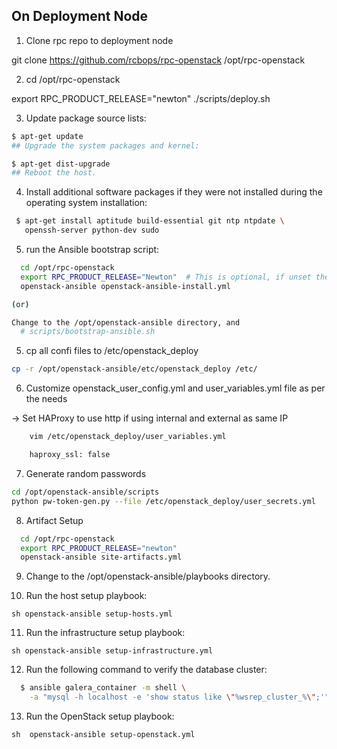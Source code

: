 ## On Deployment Node

1. Clone rpc repo to deployment node

  git clone https://github.com/rcbops/rpc-openstack /opt/rpc-openstack

2. cd /opt/rpc-openstack

  export RPC_PRODUCT_RELEASE="newton"
  ./scripts/deploy.sh

3. Update package source lists:

  ```sh 
  $ apt-get update
  ## Upgrade the system packages and kernel:
 
  $ apt-get dist-upgrade
  ## Reboot the host.
  ```
4. Install additional software packages if they were not installed during the operating system installation:

 ```sh
  $ apt-get install aptitude build-essential git ntp ntpdate \
    openssh-server python-dev sudo
  ```
5. run the Ansible bootstrap script:

  ```sh
    cd /opt/rpc-openstack
    export RPC_PRODUCT_RELEASE="Newton"  # This is optional, if unset the current stable product will be used
    openstack-ansible openstack-ansible-install.yml

  (or)

  Change to the /opt/openstack-ansible directory, and
    # scripts/bootstrap-ansible.sh
  ```
5. cp all confi files to /etc/openstack_deploy

  ```sh
  cp -r /opt/openstack-ansible/etc/openstack_deploy /etc/

  ```
6. Customize openstack_user_config.yml and user_variables.yml file as per the needs

  -> Set HAProxy to use http if using internal and external as same IP
  ```sh
      vim /etc/openstack_deploy/user_variables.yml

      haproxy_ssl: false
  ```
      
7. Generate random passwords

  ```sh
  cd /opt/openstack-ansible/scripts
  python pw-token-gen.py --file /etc/openstack_deploy/user_secrets.yml

 ```
8. Artifact Setup

```sh
  cd /opt/rpc-openstack
  export RPC_PRODUCT_RELEASE="newton"
  openstack-ansible site-artifacts.yml
```
9. Change to the /opt/openstack-ansible/playbooks directory.

10. Run the host setup playbook:

  ```sh openstack-ansible setup-hosts.yml ```

11. Run the infrastructure setup playbook:

  ```sh openstack-ansible setup-infrastructure.yml ```

12. Run the following command to verify the database cluster:

```sh
  $ ansible galera_container -m shell \
    -a "mysql -h localhost -e 'show status like \"%wsrep_cluster_%\";'"
```
13. Run the OpenStack setup playbook:

   ```sh  openstack-ansible setup-openstack.yml ```

